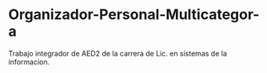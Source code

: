 # Organizador-Personal-Multicategor-a
Trabajo integrador de AED2 de la carrera de Lic. en sistemas de la informacion.
